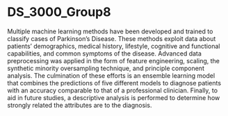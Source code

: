 # DS_3000_Group8

Multiple machine learning methods have been developed and trained to classify cases of Parkinson’s Disease. These methods exploit data about patients’ demographics, medical history, lifestyle, cognitive and functional capabilities, and common symptoms of the disease. Advanced data preprocessing was applied in the form of feature engineering, scaling, the synthetic minority oversampling technique, and principle component analysis. The culmination of these efforts is an ensemble learning model that combines the predictions of five different models to diagnose patients with an accuracy comparable to that of a professional clinician. Finally, to aid in future studies, a descriptive analysis is performed to determine how strongly related the attributes are to the diagnosis.
